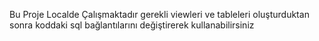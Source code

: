 Bu Proje Localde Çalışmaktadır gerekli viewleri ve tableleri oluşturduktan sonra koddaki sql bağlantılarını değiştirerek kullanabilirsiniz
